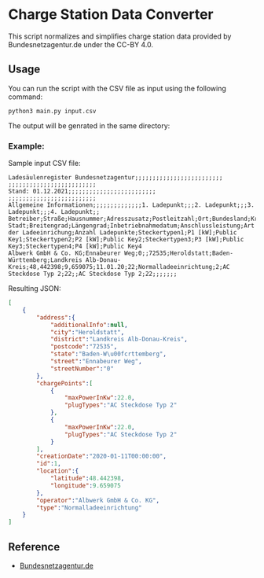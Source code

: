 # Charge Station Data Converter

This script normalizes and simplifies charge station data provided by Bundesnetzagentur.de under the CC-BY 4.0.

## Usage

You can run the script with the CSV file as input using the following command:

```console
python3 main.py input.csv
```

The output will be genrated in the same directory:

### Example:
Sample input CSV file:
```csv
Ladesäulenregister Bundesnetzagentur;;;;;;;;;;;;;;;;;;;;;;;;;
;;;;;;;;;;;;;;;;;;;;;;;;;
Stand: 01.12.2021;;;;;;;;;;;;;;;;;;;;;;;;;
;;;;;;;;;;;;;;;;;;;;;;;;;
Allgemeine Informationen;;;;;;;;;;;;;;1. Ladepunkt;;;2. Ladepunkt;;;3. Ladepunkt;;;4. Ladepunkt;;
Betreiber;Straße;Hausnummer;Adresszusatz;Postleitzahl;Ort;Bundesland;Kreis/kreisfreie Stadt;Breitengrad;Längengrad;Inbetriebnahmedatum;Anschlussleistung;Art der Ladeeinrichung;Anzahl Ladepunkte;Steckertypen1;P1 [kW];Public Key1;Steckertypen2;P2 [kW];Public Key2;Steckertypen3;P3 [kW];Public Key3;Steckertypen4;P4 [kW];Public Key4
Albwerk GmbH & Co. KG;Ennabeurer Weg;0;;72535;Heroldstatt;Baden-Württemberg;Landkreis Alb-Donau-Kreis;48,442398;9,659075;11.01.20;22;Normalladeeinrichtung;2;AC Steckdose Typ 2;22;;AC Steckdose Typ 2;22;;;;;;;
```

Resulting JSON:
```json
[
    {
        "address":{
            "additionalInfo":null,
            "city":"Heroldstatt",
            "district":"Landkreis Alb-Donau-Kreis",
            "postcode":"72535",
            "state":"Baden-W\u00fcrttemberg",
            "street":"Ennabeurer Weg",
            "streetNumber":"0"
        },
        "chargePoints":[
            {
                "maxPowerInKw":22.0,
                "plugTypes":"AC Steckdose Typ 2"
            },
            {
                "maxPowerInKw":22.0,
                "plugTypes":"AC Steckdose Typ 2"
            }
        ],
        "creationDate":"2020-01-11T00:00:00",
        "id":1,
        "location":{
            "latitude":48.442398,
            "longitude":9.659075
        },
        "operator":"Albwerk GmbH & Co. KG",
        "type":"Normalladeeinrichtung"
    }
]
```

## Reference

- [Bundesnetzagentur.de](https://www.bundesnetzagentur.de/DE/Sachgebiete/ElektrizitaetundGas/Unternehmen_Institutionen/E-Mobilitaet/start.html)